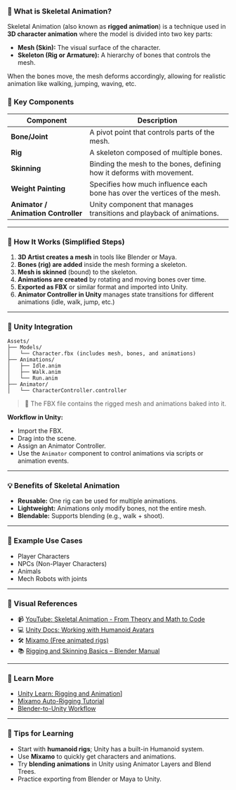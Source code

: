 ### 🧠 What is Skeletal Animation?

Skeletal Animation (also known as **rigged animation**) is a technique used in **3D character animation** where the model is divided into two key parts:

- **Mesh (Skin):** The visual surface of the character.
- **Skeleton (Rig or Armature):** A hierarchy of bones that controls the mesh.

When the bones move, the mesh deforms accordingly, allowing for realistic animation like walking, jumping, waving, etc.

### 🦴 Key Components

|Component|Description|
|---|---|
|**Bone/Joint**|A pivot point that controls parts of the mesh.|
|**Rig**|A skeleton composed of multiple bones.|
|**Skinning**|Binding the mesh to the bones, defining how it deforms with movement.|
|**Weight Painting**|Specifies how much influence each bone has over the vertices of the mesh.|
|**Animator / Animation Controller**|Unity component that manages transitions and playback of animations.|

---

### 🧩 How It Works (Simplified Steps)

1. **3D Artist creates a mesh** in tools like Blender or Maya.
3. **Bones (rig) are added** inside the mesh forming a skeleton.
4. **Mesh is skinned** (bound) to the skeleton.
5. **Animations are created** by rotating and moving bones over time.
6. **Exported as FBX** or similar format and imported into Unity.
7. **Animator Controller in Unity** manages state transitions for different animations (idle, walk, jump, etc.)

---

### 🔧 Unity Integration

```
Assets/
├── Models/
│   └── Character.fbx (includes mesh, bones, and animations)
├── Animations/
│   ├── Idle.anim
│   ├── Walk.anim
│   └── Run.anim
├── Animator/
│   └── CharacterController.controller
```

> 🔗 The FBX file contains the rigged mesh and animations baked into it.

**Workflow in Unity:**
- Import the FBX.
- Drag into the scene.
- Assign an Animator Controller.
- Use the `Animator` component to control animations via scripts or animation events.

---

### 💡 Benefits of Skeletal Animation

- **Reusable:** One rig can be used for multiple animations.
- **Lightweight:** Animations only modify bones, not the entire mesh.
- **Blendable:** Supports blending (e.g., walk + shoot).

---

### 📌 Example Use Cases

- Player Characters
- NPCs (Non-Player Characters)
- Animals
- Mech Robots with joints
---

### 🎥 Visual References

- 📹 [YouTube: Skeletal Animation - From Theory and Math to Code](https://youtu.be/ZzMnu3v_MOw)
- 💻 [Unity Docs: Working with Humanoid Avatars](https://docs.unity3d.com/6000.1/Documentation/Manual/AvatarCreationandSetup.html)
- 🛠️ [Mixamo (Free animated rigs)](https://www.mixamo.com/)
- 📚 [Rigging and Skinning Basics – Blender Manual](https://youtu.be/3RSwjZLClRc)

---

### 📘 Learn More

- [Unity Learn: Rigging and Animation](https://learn.unity.com/tutorial/working-with-animation-rigging)]
- [Mixamo Auto-Rigging Tutorial](https://helpx.adobe.com/creative-cloud/help/mixamo-rigging.html)
- [Blender-to-Unity Workflow](https://www.youtube.com/watch?v=llxG3REr3bY)

---

### 🧠 Tips for Learning

- Start with **humanoid rigs**; Unity has a built-in Humanoid system.
- Use **Mixamo** to quickly get characters and animations.
- Try **blending animations** in Unity using Animator Layers and Blend Trees.
- Practice exporting from Blender or Maya to Unity.
